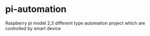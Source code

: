 # pi-automation
Raspberry pi model 2,3 different type automation project which are controlled by smart device

